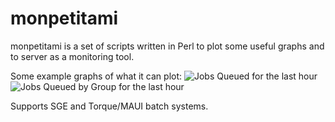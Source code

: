 monpetitami
===========

monpetitami is a set of scripts written in Perl to plot some useful
graphs and to server as a monitoring tool. 

Some example graphs of what it can plot:
![Jobs Queued for the last hour](http://raw.github.com/pelacables/monpetitami/blob/master/jobs_queued_last_hour.png)
![Jobs Queued by Group for the last hour](http://raw.github.com/pelacables/monpetitami/blob/master/jobs_queued_by_group_last_hour.png)

Supports SGE and Torque/MAUI batch systems.
